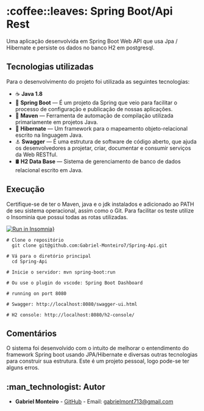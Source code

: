 
# [](<[https://github.com/Gabriel-Monteiro7/Spring-Api](https://github.com/Gabriel-Monteiro7/Spring-Api)>) :coffee::leaves: Spring Boot/Api Rest
Uma aplicação desenvolvida em Spring Boot Web API que usa Jpa / Hibernate e persiste os dados no banco H2 em postgresql.
## []([https://github.com/Gabriel-Monteiro7/Spring-Api](https://github.com/Gabriel-Monteiro7/Spring-Api)#tecnologias>)Tecnologias utilizadas

Para o desenvolvimento do projeto foi utilizada as seguintes tecnologias:

- :coffee:  **Java 1.8** 
- :leaves:  **Spring Boot** — É um projeto da Spring que veio para facilitar o processo de configuração e publicação de nossas aplicações.
- :large_orange_diamond:  **Maven** — Ferramenta de automação de compilação utilizada primariamente em projetos Java.
- :large_blue_diamond:  **Hibernate** — Um framework para o mapeamento objeto-relacional escrito na linguagem Java.
- :anchor:  **Swagger** — É uma estrutura de software de código aberto, que ajuda os desenvolvedores a projetar, criar, documentar e consumir serviços da Web RESTful.
- :oil_drum:  **H2 Data Base** — Sistema de gerenciamento de banco de dados relacional escrito em Java.

## Execução
Certifique-se de ter o Maven, java e o jdk instalados e adicionado ao PATH de seu sistema operacional, assim como o Git. Para facilitar os teste utilize o Insominia que possui todas as rotas utilizadas.

[![Run in Insomnia}](https://insomnia.rest/images/run.svg)](https://insomnia.rest/run/?label=Spring%20Boot&uri=https%3A%2F%2Fgithub.com%2FGabriel-Monteiro7%2FSpring-Api%2Fblob%2Fmaster%2FInsomnia.json)
```
# Clone o repositório
  git clone git@github.com:Gabriel-Monteiro7/Spring-Api.git

# Vá para o diretório principal
  cd Spring-Api
```
```
# Inicie o servidor: mvn spring-boot:run 

# Ou use o plugin do vscode: Spring Boot Dashboard

# running on port 8080

# Swagger: http://localhost:8080/swagger-ui.html

# H2 console: http://localhost:8080/h2-console/
```
## Comentários

O sistema foi desenvolvido com o intuito de melhorar o entendimento do framework Spring boot usando JPA/Hibernate e diversas outras tecnologias para construir sua estrutura. Este é um projeto pessoal, logo pode-se ter alguns erros.

## [](<[https://github.com/Gabriel-Monteiro7/NextLevelWeek](https://github.com/Gabriel-Monteiro7/NextLevelWeek)#autor>):man_technologist: Autor

- **Gabriel Monteiro** - [GitHub](https://github.com/Gabriel-Monteiro7) - Email: [gabrielmont713@gmail.com](mailto:gabrielmont713@gmail.com)
